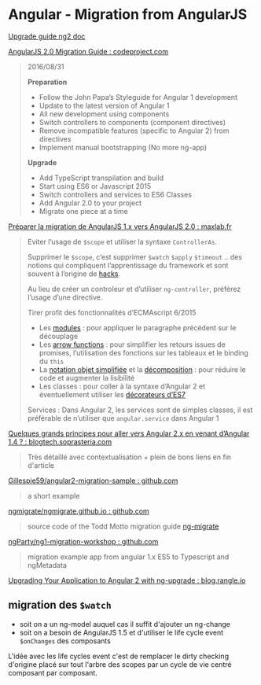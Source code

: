 # Angular - Migration from AngularJS

[Upgrade guide ng2 doc](https://angular.io/docs/ts/latest/guide/upgrade.html)

[AngularJS 2.0 Migration Guide : codeproject.com](https://www.codeproject.com/Articles/1121384/AngularJS-Migration-Guide)

> 2016/08/31
> 
> **Preparation**
> 
> - Follow the John Papa’s Styleguide for Angular 1 development
> - Update to the latest version of Angular 1
> - All new development using components
> - Switch controllers to components (component directives)
> - Remove incompatible features (specific to Angular 2) from directives
> - Implement manual bootstrapping (No more ng-app)
> 
> **Upgrade**
> 
> - Add TypeScript transpilation and build
> - Start using ES6 or Javascript 2015
> - Switch controllers and services to ES6 Classes
> - Add Angular 2.0 to your project
> - Migrate one piece at a time
> 

[Préparer la migration de AngularJS 1.x vers AngularJS 2.0 : maxlab.fr](http://maxlab.fr/javascript/migrer-de-angularjs-1-x-vers-angularjs-2-0-pratique/#foot_loc_1403_1)

> Eviter l’usage de `$scope` et utiliser la syntaxe `ControllerAs`.
> 
> Supprimer le `$scope`, c’est supprimer `$watch` `$apply` `$timeout` .. des notions qui compliquent l’apprentissage du 
> framework et sont souvent à l’origine de [hacks](http://www.bennadel.com/blog/2605-scope-evalasync-vs-timeout-in-angularjs.htm).
> 
> Au lieu de créer un controleur et d’utiliser `ng-controller`, préférez l’usage d’une directive.
> 
> Tirer profit des fonctionnalités d’ECMAscript 6/2015
>  - Les [modules](https://developer.mozilla.org/fr/docs/Web/JavaScript/Reference/Instructions/import)  : 
>  pour appliquer le paragraphe précédent sur le découplage
>  - Les [arrow functions](https://developer.mozilla.org/fr/docs/Web/JavaScript/Reference/Fonctions/Fonctions_fl%C3%A9ch%C3%A9es) : 
>  pour simplifier les retours issues de promises, l’utilisation des fonctions sur les tableaux et le binding du `this`
>  - La [notation objet simplifiée](http://ariya.ofilabs.com/2013/02/es6-and-object-literal-property-value-shorthand.html) 
>  et la [décomposition](https://developer.mozilla.org/fr/docs/Web/JavaScript/Reference/Op%C3%A9rateurs/Affecter_par_d%C3%A9composition) : 
>  pour réduire le code et augmenter la lisibilité
>  - Les classes : pour coller à la syntaxe d’Angular 2 et éventuellement utiliser les [décorateurs d’ES7](https://github.com/wycats/javascript-decorators)
> 
> Services : Dans Angular 2, les services sont de simples classes, il est préférable de n’utiliser que `angular.service` 
> dans Angular 1
>

[Quelques grands principes pour aller vers Angular 2.x en venant d’Angular 1.4 ? : blogtech.soprasteria.com](http://blogtech.soprasteria.com/2017/05/24/quelques-grands-principes-pour-aller-vers-angular-2-x-en-venant-dangular-1-4/)

> Très détaillé avec contextualisation + plein de bons liens en fin d'article

[Gillespie59/angular2-migration-sample : github.com](https://github.com/Gillespie59/angular2-migration-sample)

> a short example

[ngmigrate/ngmigrate.github.io : github.com](https://github.com/ngmigrate/ngmigrate.github.io)

> source code of the Todd Motto migration guide [ng-migrate](http://developer.telerik.com/angular-2-migration-guide/)

[ngParty/ng1-migration-workshop : github.com](https://github.com/ngParty/ng1-migration-workshop)

> migration example app from angular 1.x ES5 to Typescript and ngMetadata 

[Upgrading Your Application to Angular 2 with ng-upgrade : blog.rangle.io](http://blog.rangle.io/upgrade-your-application-to-angular-2-with-ng-upgrade/)

## migration des `$watch`

- soit on a un ng-model auquel cas il suffit d'ajouter un ng-change
- soit on a besoin de AngularJS 1.5 et d'utiliser le life cycle event `$onChanges` des composants

L'idée avec les life cycles event c'est de remplacer le dirty checking d'origine placé sur tout l'arbre des scopes par un cycle de vie centré composant par composant.
